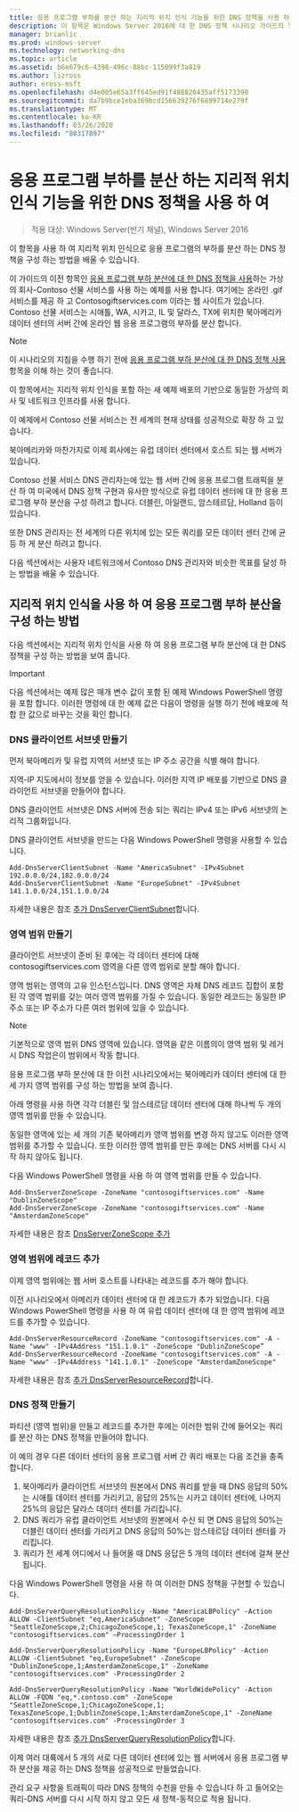 ```yaml
---
title: 응용 프로그램 부하를 분산 하는 지리적 위치 인식 기능을 위한 DNS 정책을 사용 하 여
description: 이 항목은 Windows Server 2016에 대 한 DNS 정책 시나리오 가이드의 일부입니다.
manager: brianlic
ms.prod: windows-server
ms.technology: networking-dns
ms.topic: article
ms.assetid: b6e679c6-4398-496c-88bc-115099f3a819
ms.author: lizross
author: eross-msft
ms.openlocfilehash: d4e005e65a3ff645ed91f488820435aff5173390
ms.sourcegitcommit: da7b9bce1eba369bcd156639276f6899714e279f
ms.translationtype: MT
ms.contentlocale: ko-KR
ms.lasthandoff: 03/26/2020
ms.locfileid: "80317897"
---
```

# <a name="use-dns-policy-for-application-load-balancing-with-geo-location-awareness"></a>응용 프로그램 부하를 분산 하는 지리적 위치 인식 기능을 위한 DNS 정책을 사용 하 여

>적용 대상: Windows Server(반기 채널), Windows Server 2016

이 항목을 사용 하 여 지리적 위치 인식으로 응용 프로그램의 부하를 분산 하는 DNS 정책을 구성 하는 방법을 배울 수 있습니다.

이 가이드의 이전 항목인 [응용 프로그램 부하 분산에 대 한 DNS 정책을 사용](https://technet.microsoft.com/windows-server-docs/networking/dns/deploy/app-lb)하는 가상의 회사-Contoso 선물 서비스를 사용 하는 예제를 사용 합니다. 여기에는 온라인 .gif 서비스를 제공 하 고 Contosogiftservices.com 이라는 웹 사이트가 있습니다. Contoso 선물 서비스는 시애틀, WA, 시카고, IL 및 달라스, TX에 위치한 북아메리카 데이터 센터의 서버 간에 온라인 웹 응용 프로그램의 부하를 분산 합니다.

>[!NOTE]
>이 시나리오의 지침을 수행 하기 전에 [응용 프로그램 부하 분산에 대 한 DNS 정책 사용](https://technet.microsoft.com/windows-server-docs/networking/dns/deploy/app-lb) 항목을 이해 하는 것이 좋습니다.

이 항목에서는 지리적 위치 인식을 포함 하는 새 예제 배포의 기반으로 동일한 가상의 회사 및 네트워크 인프라를 사용 합니다.

이 예제에서 Contoso 선물 서비스는 전 세계의 현재 상태를 성공적으로 확장 하 고 있습니다.

북아메리카와 마찬가지로 이제 회사에는 유럽 데이터 센터에서 호스트 되는 웹 서버가 있습니다.

Contoso 선물 서비스 DNS 관리자는에 있는 웹 서버 간에 응용 프로그램 트래픽을 분산 하 여 미국에서 DNS 정책 구현과 유사한 방식으로 유럽 데이터 센터에 대 한 응용 프로그램 부하 분산을 구성 하려고 합니다. 더블린, 아일랜드, 암스테르담, Holland 등이 있습니다.

또한 DNS 관리자는 전 세계의 다른 위치에 있는 모든 쿼리를 모든 데이터 센터 간에 균등 하 게 분산 하려고 합니다.

다음 섹션에서는 사용자 네트워크에서 Contoso DNS 관리자와 비슷한 목표를 달성 하는 방법을 배울 수 있습니다.

## <a name="how-to-configure-application-load-balancing-with-geo-location-awareness"></a>지리적 위치 인식을 사용 하 여 응용 프로그램 부하 분산을 구성 하는 방법

다음 섹션에서는 지리적 위치 인식을 사용 하 여 응용 프로그램 부하 분산에 대 한 DNS 정책을 구성 하는 방법을 보여 줍니다.

>[!IMPORTANT]
>다음 섹션에서는 예제 많은 매개 변수 값이 포함 된 예제 Windows PowerShell 명령을 포함 합니다. 이러한 명령에 대 한 예제 값은 다음이 명령을 실행 하기 전에 배포에 적합 한 값으로 바꾸는 것을 확인 합니다.

### <a name="create-the-dns-client-subnets"></a><a name="bkmk_clientsubnets"></a>DNS 클라이언트 서브넷 만들기

먼저 북아메리카 및 유럽 지역의 서브넷 또는 IP 주소 공간을 식별 해야 합니다.

지역-IP 지도에서이 정보를 얻을 수 있습니다. 이러한 지역 IP 배포를 기반으로 DNS 클라이언트 서브넷을 만들어야 합니다.

DNS 클라이언트 서브넷은 DNS 서버에 전송 되는 쿼리는 IPv4 또는 IPv6 서브넷의 논리적 그룹화입니다.

DNS 클라이언트 서브넷을 만드는 다음 Windows PowerShell 명령을 사용할 수 있습니다. 

    
    Add-DnsServerClientSubnet -Name "AmericaSubnet" -IPv4Subnet 192.0.0.0/24,182.0.0.0/24
    Add-DnsServerClientSubnet -Name "EuropeSubnet" -IPv4Subnet 141.1.0.0/24,151.1.0.0/24
    
자세한 내용은 참조 [추가 DnsServerClientSubnet](https://docs.microsoft.com/powershell/module/dnsserver/add-dnsserverclientsubnet?view=win10-ps)합니다.

### <a name="create-the-zone-scopes"></a><a name="bkmk_zscopes2"></a>영역 범위 만들기

클라이언트 서브넷이 준비 된 후에는 각 데이터 센터에 대해 contosogiftservices.com 영역을 다른 영역 범위로 분할 해야 합니다.

영역 범위는 영역의 고유 인스턴스입니다. DNS 영역은 자체 DNS 레코드 집합이 포함 된 각 영역 범위를 갖는 여러 영역 범위를 가질 수 있습니다. 동일한 레코드는 동일한 IP 주소 또는 IP 주소가 다른 여러 범위에 있을 수 있습니다.

>[!NOTE]
>기본적으로 영역 범위 DNS 영역에 있습니다. 영역을 같은 이름의이 영역 범위 및 레거시 DNS 작업은이 범위에서 작동 합니다.

응용 프로그램 부하 분산에 대 한 이전 시나리오에서는 북아메리카 데이터 센터에 대 한 세 가지 영역 범위를 구성 하는 방법을 보여 줍니다.

아래 명령을 사용 하면 각각 더블린 및 암스테르담 데이터 센터에 대해 하나씩 두 개의 영역 범위를 만들 수 있습니다. 

동일한 영역에 있는 세 개의 기존 북아메리카 영역 범위를 변경 하지 않고도 이러한 영역 범위를 추가할 수 있습니다. 또한 이러한 영역 범위를 만든 후에는 DNS 서버를 다시 시작 하지 않아도 됩니다.

다음 Windows PowerShell 명령을 사용 하 여 영역 범위를 만들 수 있습니다.

    
    Add-DnsServerZoneScope -ZoneName "contosogiftservices.com" -Name "DublinZoneScope"
    Add-DnsServerZoneScope -ZoneName "contosogiftservices.com" -Name "AmsterdamZoneScope"
    

자세한 내용은 참조 [DnsServerZoneScope 추가](https://docs.microsoft.com/powershell/module/dnsserver/add-dnsserverzonescope?view=win10-ps)

### <a name="add-records-to-the-zone-scopes"></a><a name="bkmk_records2"></a>영역 범위에 레코드 추가

이제 영역 범위에는 웹 서버 호스트를 나타내는 레코드를 추가 해야 합니다.

이전 시나리오에서 아메리카 데이터 센터에 대 한 레코드가 추가 되었습니다. 다음 Windows PowerShell 명령을 사용 하 여 유럽 데이터 센터에 대 한 영역 범위에 레코드를 추가할 수 있습니다.
 
    
    Add-DnsServerResourceRecord -ZoneName "contosogiftservices.com" -A -Name "www" -IPv4Address "151.1.0.1" -ZoneScope "DublinZoneScope”
    Add-DnsServerResourceRecord -ZoneName "contosogiftservices.com" -A -Name "www" -IPv4Address "141.1.0.1" -ZoneScope "AmsterdamZoneScope"
    

자세한 내용은 참조 [추가 DnsServerResourceRecord](https://docs.microsoft.com/powershell/module/dnsserver/add-dnsserverresourcerecord?view=win10-ps)합니다.

### <a name="create-the-dns-policies"></a><a name="bkmk_policies2"></a>DNS 정책 만들기

파티션 (영역 범위)을 만들고 레코드를 추가한 후에는 이러한 범위 간에 들어오는 쿼리를 분산 하는 DNS 정책을 만들어야 합니다.

이 예의 경우 다른 데이터 센터의 응용 프로그램 서버 간 쿼리 배포는 다음 조건을 충족 합니다.

1. 북아메리카 클라이언트 서브넷의 원본에서 DNS 쿼리를 받을 때 DNS 응답의 50%는 시애틀 데이터 센터를 가리키고, 응답의 25%는 시카고 데이터 센터에, 나머지 25%의 응답은 달라스 데이터 센터를 가리킵니다.
2. DNS 쿼리가 유럽 클라이언트 서브넷의 원본에서 수신 되 면 DNS 응답의 50%는 더블린 데이터 센터를 가리키고 DNS 응답의 50%는 암스테르담 데이터 센터를 가리킵니다.
3. 쿼리가 전 세계 어디에서 나 들어올 때 DNS 응답은 5 개의 데이터 센터에 걸쳐 분산 됩니다.

다음 Windows PowerShell 명령을 사용 하 여 이러한 DNS 정책을 구현할 수 있습니다.

    
    Add-DnsServerQueryResolutionPolicy -Name "AmericaLBPolicy" -Action ALLOW -ClientSubnet "eq,AmericaSubnet" -ZoneScope "SeattleZoneScope,2;ChicagoZoneScope,1; TexasZoneScope,1" -ZoneName "contosogiftservices.com" –ProcessingOrder 1
    
    Add-DnsServerQueryResolutionPolicy -Name "EuropeLBPolicy" -Action ALLOW -ClientSubnet "eq,EuropeSubnet" -ZoneScope "DublinZoneScope,1;AmsterdamZoneScope,1" -ZoneName "contosogiftservices.com" -ProcessingOrder 2
    
    Add-DnsServerQueryResolutionPolicy -Name "WorldWidePolicy" -Action ALLOW -FQDN "eq,*.contoso.com" -ZoneScope "SeattleZoneScope,1;ChicagoZoneScope,1; TexasZoneScope,1;DublinZoneScope,1;AmsterdamZoneScope,1" -ZoneName "contosogiftservices.com" -ProcessingOrder 3
    
    

자세한 내용은 참조 [추가 DnsServerQueryResolutionPolicy](https://docs.microsoft.com/powershell/module/dnsserver/add-dnsserverqueryresolutionpolicy?view=win10-ps)합니다.

이제 여러 대륙에서 5 개의 서로 다른 데이터 센터에 있는 웹 서버에서 응용 프로그램 부하 분산을 제공 하는 DNS 정책을 성공적으로 만들었습니다.

관리 요구 사항을 트래픽이 따라 DNS 정책의 수천을 만들 수 있습니다 하 고 들어오는 쿼리-DNS 서버를 다시 시작 하지 않고 모든 새 정책-동적으로 적용 됩니다.
